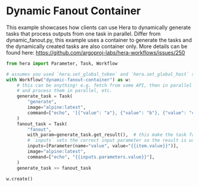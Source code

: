# Dynamic Fanout Container

This example showcases how clients can use Hera to dynamically generate tasks that process outputs from one task in
parallel. Differ from dynamic_fanout.py, this example uses a container to generate the tasks and the dynamically
created tasks are also container only.
More details can be found here: https://github.com/argoproj-labs/hera-workflows/issues/250

```python
from hera import Parameter, Task, Workflow

# assumes you used `hera.set_global_token` and `hera.set_global_host` so that the workflow can be submitted
with Workflow("dynamic-fanout-container") as w:
    # this can be anything! e.g. fetch from some API, then in parallel process all entities; chunk database records
    # and process them in parallel, etc.
    generate_task = Task(
        "generate",
        image="alpine:latest",
        command=["echo", '[{"value": "a"}, {"value": "b"}, {"value": "c"}]'],
    )
    fanout_task = Task(
        "fanout",
        with_param=generate_task.get_result(),  # this make the task fan out over the `with_param`
        # `inputs` sets the correct input parameter so the result is used
        inputs=[Parameter(name="value", value="{{item.value}}")],
        image="alpine:latest",
        command=["echo", "{{inputs.parameters.value}}"],
    )
    generate_task >> fanout_task

w.create()
```

